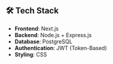 

## 🛠 Tech Stack

- **Frontend**: Next.js
- **Backend**: Node.js + Express.js
- **Database**: PostgreSQL
- **Authentication**: JWT (Token-Based)
- **Styling**: CSS

